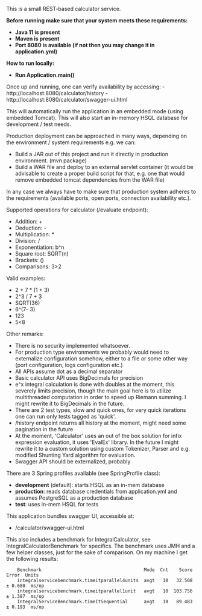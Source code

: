 This is a small REST-based calculator service.

**Before running make sure that your system meets these requirements:**
- **Java 11 is present**
- **Maven is present**
- **Port 8080 is available (if not then you may change it in application.yml)**

**How to run locally:**
   - **Run Application.main()**
   
Once up and running, one can verify availability by accessing:
    - http://localhost:8080/calculator/history
    - http://localhost:8080/calculator/swagger-ui.html

This will automatically run the application in an embedded mode (using embedded Tomcat). This will also start an in-memory HSQL database for development / test needs.

Production deployment can be approached in many ways, depending on the environment / system requirements e.g. we can:
- Build a JAR out of this project and run it directly in production environment. (mvn package)
- Build a WAR file and deploy to an external servlet container (it would be advisable to create a proper build script for that, e.g. one that would remove embedded tomcat dependencies from the WAR file)

In any case we always have to make sure that production system adheres to the requirements (available ports, open ports, connection availability etc.).

Supported operations for calculator (/evaluate endpoint):
   - Addition: +
   - Deduction: -
   - Multiplication: *
   - Division: /
   - Exponentiation: b^n
   - Square root: SQRT(n)
   - Brackets: ()
   - Comparisons: 3>2
   
Valid examples:
   - 2 + 7 * (1 + 3)
   - 2^3 / 7 + 3
   - SQRT(36)
   - 6^(7- 3)
   - 123
   - 5<8


Other remarks:
  - There is no security implemented whatsoever.
  - For production type environments we probably would need to externalize configuration somehow, either to a file or some other way (port configuration, logs configuration etc.)
  - All APIs assume dot as a decimal separator
  - Basic calculator API uses BigDecimals for precision
  - e^x integral calculation is done with doubles at the moment, this severely limits precision, though the main goal here is to utilize multithreaded computation in order to speed up Riemann summing. I might rewrite it to BigDecimals in the future.
  - There are 2 test types, slow and quick ones, for very quick iterations one can run only tests tagged as 'quick'.
  - /history endpoint returns all history at the moment, might need some pagination in the future
  - At the moment, 'Calculator' uses an out of the box solution for infix expression evaluation, it uses 'EvalEx' library. In the future I might rewrite it to a custom solution using custom Tokenizer, Parser and e.g. modified Shunting Yard algorithm for evaluation.
  - Swagger API should be externalized, probably

There are 3 Spring profiles available (see SpringProfile class): 
- **development** (default): starts HSQL as an in-mem database
- **production**: reads database credentials from application.yml and assumes PostgreSQL as a production database
- **test**: uses in-mem HSQL for tests

This application bundles swagger UI, accessible at:
- /calculator/swagger-ui.html

This also includes a benchmark for IntegralCalculator, see IntegralCalculatorBenchmark for specifics. The benchmark uses JMH and a few helper classes, just for the sake of comparison.
On my machine I get the following results:

        Benchmark                                      Mode  Cnt    Score   Error  Units
        integralservicebenchmark.timeitparallel4units  avgt   10   32.508 ± 0.680  ms/op
        integralservicebenchmark.timeitparallel1unit   avgt   10  103.756 ± 1.387  ms/op
        IntegralServiceBenchmark.timeItSequential      avgt   10   89.483 ± 0.193  ms/op


